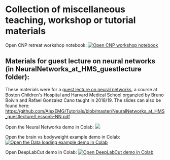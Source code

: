 # Collection of miscellaneous teaching, workshop or tutorial materials

Open CNP retreat workshop notebook: [![Open CNP workshop notebook](https://colab.research.google.com/assets/colab-badge.svg)](https://colab.research.google.com/github/AlexEMG/Tutorials/blob/master/Workshop_CNP.ipynb)


## Materials for guest lecture on neural networks (in NeuralNetworks_at_HMS_guestlecture folder):

These materials were for a [guest lecture on neural networks](http://www.neurodev.org/), a course at Boston Children's Hospital and Harvard Medical School organzied by Bruno Boivin and Rafael Gonzalez Cano taught in 2018/19. The slides can also be found here: https://github.com/AlexEMG/Tutorials/blob/master/NeuralNetworks_at_HMS_guestlecture/Lesson5-NN.pdf

Open the Neural Networks demo in Colab: [![](https://colab.research.google.com/assets/colab-badge.svg)](https://colab.research.google.com/github/AlexEMG//Tutorials/blob/master/NeuralNetworks_at_HMS_guestlecture/MNIST-Keras.ipynb)

Open the brain vs bodyweight example demo in Colab: [![Open the Data loading example demo in Colab](https://colab.research.google.com/assets/colab-badge.svg)](https://github.com/AlexEMG/Tutorials/blob/master/NeuralNetworks_at_HMS_guestlecture/DataExamples.ipynb)

Open DeepLabCut demo in Colab:
[![Open DeepLabCut demo in Colab](https://colab.research.google.com/assets/colab-badge.svg)](https://colab.research.google.com/github/AlexEMG/DeepLabCut/blob/master/examples/Colab_TrainNetwork_VideoAnalysis.ipynb)


